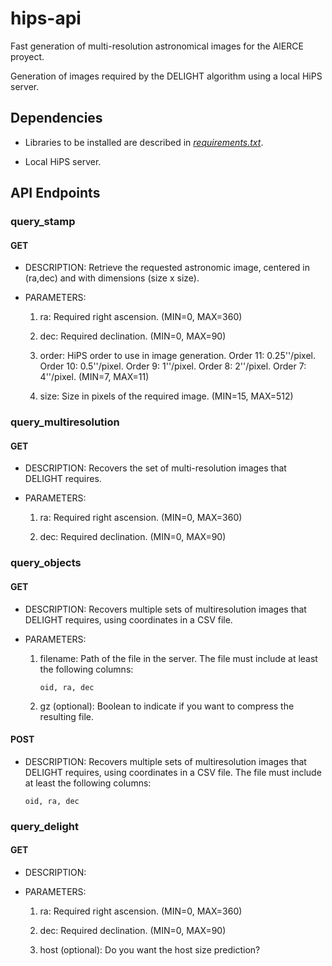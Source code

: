 # hips-api

Fast generation of multi-resolution astronomical images for the AlERCE proyect. 

Generation of images required by the DELIGHT algorithm using a local HiPS server.

## Dependencies

- Libraries to be installed are described in [*requirements.txt*](https://github.com/DiegoLeonGaray/hips-api/blob/main/hipi/requirements.txt).

- Local HiPS server.

## API Endpoints

### query_stamp

#### GET

- DESCRIPTION: 
Retrieve the requested astronomic image, centered in (ra,dec) and with dimensions (size x size).

- PARAMETERS: 
    1) ra: Required right ascension. (MIN=0, MAX=360)

    2) dec: Required declination. (MIN=0, MAX=90)

    3) order: HiPS order to use in image generation. Order 11: 0.25''/pixel.
         Order 10: 0.5''/pixel. Order 9: 1''/pixel. Order 8: 2''/pixel. Order 7: 4''/pixel. (MIN=7, MAX=11)

    4) size: Size in pixels of the required image. (MIN=15, MAX=512)

### query_multiresolution

#### GET

- DESCRIPTION: 
Recovers the set of multi-resolution images that DELIGHT requires.

- PARAMETERS:
    1) ra: Required right ascension. (MIN=0, MAX=360)

    2) dec: Required declination. (MIN=0, MAX=90)

### query_objects

#### GET

- DESCRIPTION:
Recovers multiple sets of multiresolution images that DELIGHT requires, using coordinates in a CSV file.

- PARAMETERS:
    1) filename: Path of the file in the server. The file must include at least the following columns:

        `oid, ra, dec`

    2) gz (optional): Boolean to indicate if you want to compress the resulting file.

#### POST

- DESCRIPTION:
Recovers multiple sets of multiresolution images that DELIGHT requires, using coordinates in a CSV file. The file must include at least the following columns:

    `oid, ra, dec`

### query_delight

#### GET

- DESCRIPTION:


- PARAMETERS:
    1) ra: Required right ascension. (MIN=0, MAX=360)

    2) dec: Required declination. (MIN=0, MAX=90)

    3) host (optional): Do you want the host size prediction?




